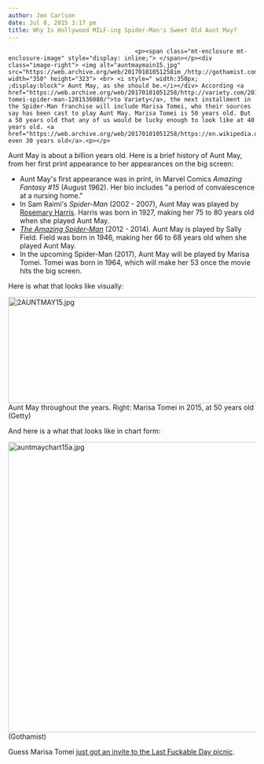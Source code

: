 ```yaml
---
author: Jen Carlson
date: Jul 8, 2015 3:17 pm
title: Why Is Hollywood MILF-ing Spider-Man's Sweet Old Aunt May?
---
```


	
										<p><span class="mt-enclosure mt-enclosure-image" style="display: inline;"> </span></p><div class="image-right"> <img alt="auntmaymain15.jpg" src="https://web.archive.org/web/20170101051258im_/http://gothamist.com/attachments/arts_jen/auntmaymain15.jpg" width="350" height="323"> <br> <i style=" width:350px; ;display:block"> Aunt May, as she should be.</i></div> According <a href="https://web.archive.org/web/20170101051258/http://variety.com/2015/film/news/marisa-tomei-spider-man-1201536080/">to Variety</a>, the next installment in the Spider-Man franchise will include Marisa Tomei, who their sources say has been cast to play Aunt May. Marisa Tomei is 50 years old. But a 50 years old that any of us would be lucky enough to look like at 40 years old. <a href="https://web.archive.org/web/20170101051258/https://en.wikipedia.org/wiki/Marisa_Tomei#/media/File:Marisa_Tomei_TIFF_2012.jpg">Maybe even 30 years old</a>.<p></p>

<p>Aunt May is about a billion years old. Here is a brief history of Aunt May, from her first print appearance to her appearances on the big screen:</p><ul><li>Aunt May&apos;s first appearance was in print, in Marvel Comics <em>Amazing Fantasy #15</em> (August 1962). Her bio includes &quot;a period of convalescence at a nursing home.&quot;<br>
</li><li>In Sam Raimi&apos;s <em>Spider-Man</em> (2002 - 2007), Aunt May was played by <a href="https://web.archive.org/web/20170101051258/http://www.imdb.com/name/nm0365281/?ref_=tt_cl_t7">Rosemary Harris</a>. Harris was born in 1927, making her 75 to 80 years old when she played Aunt May. <br>
</li><li><a href="https://web.archive.org/web/20170101051258/http://www.imdb.com/title/tt0948470/"><em>The Amazing Spider-Man</em></a> (2012 - 2014). Aunt May is played by Sally Field. Field was born in 1946, making her 66 to 68 years old when she played Aunt May.<br>
</li><li>In the upcoming Spider-Man (2017), Aunt May will be played by Marisa Tomei. Tomei was born in 1964, which will make her 53 once the movie hits the big screen.</li></ul>Here is what that looks like visually: <p></p>

<p><span class="mt-enclosure mt-enclosure-image" style="display: inline;"> <img alt="2AUNTMAY15.jpg" src="https://web.archive.org/web/20170101051258im_/http://gothamist.com/attachments/arts_jen/2AUNTMAY15.jpg" width="640" height="216" class="image-none"> </span><br>
<span class="photo_caption">Aunt May throughout the years. Right: Marisa Tomei in 2015, at 50 years old (Getty)</span></p>

<p>And here is a what that looks like in chart form:</p>

<p><span class="mt-enclosure mt-enclosure-image" style="display: inline;"> <img alt="auntmaychart15a.jpg" src="https://web.archive.org/web/20170101051258im_/http://gothamist.com/attachments/arts_jen/auntmaychart15a.jpg" width="640" height="591" class="image-none"> </span><br>
<span class="photo_caption">(Gothamist)</span></p>

<p>Guess Marisa Tomei <a href="https://web.archive.org/web/20170101051258/http://gothamist.com/2015/04/22/best_amy_schumer_video.php">just got an invite to the Last Fuckable Day picnic</a>.</p>					
										
									
				